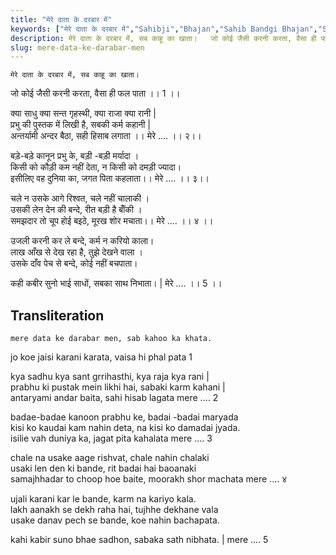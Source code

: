 ```yaml
---
title: "मेरे दाता के दरबार में"
keywords: ["मेरे दाता के दरबार में","Sahibji","Bhajan","Sahib Bandgi Bhajan","Sant Kabir Bhajan","bhajan lyrics","साहिब बंदगी भजन","भजन"]
description: मेरे दाता के दरबार में, सब काहू का खाता।   जो कोई जैसी करनी करता, वैसा ही फल पाता ।। 1 ।।      क्या साधु क्या सन्त गृहस्थी, क्या राजा क्या रानी |
slug: mere-data-ke-darabar-men
---
```


  
    मेरे दाता के दरबार में, सब काहू का खाता।  
जो कोई जैसी करनी करता, वैसा ही फल पाता ।। 1 ।।  
  
क्या साधु क्या सन्त गृहस्थी, क्या राजा क्या रानी |  
प्रभु की पुस्तक में लिखी है, सबकी कर्म कहानी |  
अन्तर्यामी अन्दर बैठा, सही हिसाब लगाता ।। मेरे .... ।। २।।  
  
बड़े-बड़े कानून प्रभु के, बड़ी -बड़ी मर्यादा ।  
किसी को कौड़ी कम नहीं देता, न किसी को दमड़ी ज्यादा।  
इसीलिए वह दुनिया का, जगत पिता कहलाता।। मेरे .... ।। ३।।  
  
चले न उसके आगे रिश्वत, चले नहीं चालाकी ।  
उसकी लेन देन की बन्दे, रीत बड़ी है बॉँकी ।  
समझदार तो चूप होई बइठे, मूरख शोर मचाता।। मेरे .... ।। ४ ।।  
  
उजली करनी कर ले बन्दे, कर्म न करियो काला।  
लाख आँख से देख रहा है, तुझे देखने वाला ।  
उसके दाँव पेच से बन्दे, कोई नहीं बचपाता।  
  
कही कबीर सुनो भाई साधों, सबका साथ निभाता। | मेरे .... ।। 5 ।।  


## Transliteration

  
    mere data ke darabar men, sab kahoo ka khata.  
jo koe jaisi karani karata, vaisa hi phal pata   1    
  
kya sadhu kya sant grrihasthi, kya raja kya rani |  
prabhu ki pustak mein likhi hai, sabaki karm kahani |  
antaryami andar baita, sahi hisab lagata   mere ....   2   
  
badae-badae kanoon prabhu ke, badai -badai maryada  
kisi ko kaudai kam nahin deta, na kisi ko damadai jyada.  
isilie vah duniya ka, jagat pita kahalata  mere ....   3   
  
chale na usake aage rishvat, chale nahin chalaki  
usaki len den ki bande, rit badai hai baoanaki  
samajhhadar to choop hoe baite, moorakh shor machata  mere ....   ४    
  
ujali karani kar le bande, karm na kariyo kala.  
lakh aanakh se dekh raha hai, tujhhe dekhane vala  
usake danav pech se bande, koe nahin bachapata.  
  
kahi kabir suno bhae sadhon, sabaka sath nibhata. | mere ....   5    

  